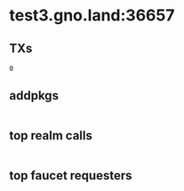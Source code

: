 # test3.gno.land:36657

## TXs
```
0
```

## addpkgs
```
```

## top realm calls
```
```

## top faucet requesters
```
```


